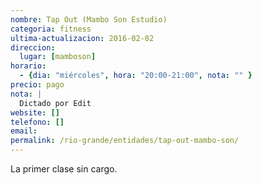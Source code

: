 ```yaml
---
nombre: Tap Out (Mambo Son Estudio)
categoria: fitness
ultima-actualizacion: 2016-02-02
direccion: 
  lugar: [mamboson]
horario: 
  - {dia: "miércoles", hora: "20:00-21:00", nota: "" }
precio: pago
nota: | 
  Dictado por Edit
website: []
telefono: []
email: 
permalink: /rio-grande/entidades/tap-out-mambo-son/
---
```


La primer clase sin cargo.
